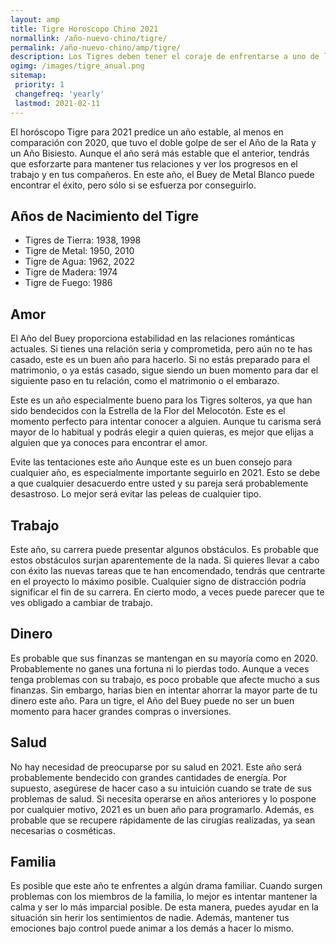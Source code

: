 ```yaml
---
layout: amp
title: Tigre Horoscopo Chino 2021
normallink: /año-nuevo-chino/tigre/
permalink: /año-nuevo-chino/amp/tigre/
description: Los Tigres deben tener el coraje de enfrentarse a uno de los años más difíciles de su vida según el zodiaco chino de 2021. Hay que posponer las nuevas empresas y no hay lugar para la especulación. Todos tus planes pueden torcerse por culpa de los obstáculos que ponen otros al poder. Su terquedad provocará confusión y enfrentamientos innecesarios. Puedes minimizar los daños si afrontas las situaciones adversas con paciencia y calma. De lo contrario, sus problemas se multiplicarán. Anímate. Se trata de un fenómeno temporal.
ogimg: /images/tigre_anual.png
sitemap:
 priority: 1
 changefreq: 'yearly'
 lastmod: 2021-02-11
---
```


El horóscopo Tigre para 2021 predice un año estable, al menos en comparación con 2020, que tuvo el doble golpe de ser el Año de la Rata y un Año Bisiesto. Aunque el año será más estable que el anterior, tendrás que esforzarte para mantener tus relaciones y ver los progresos en el trabajo y en tus compañeros. En este año, el Buey de Metal Blanco puede encontrar el éxito, pero sólo si se esfuerza por conseguirlo.

## Años de Nacimiento del Tigre
 - Tigres de Tierra: 1938, 1998
 - Tigre de Metal: 1950, 2010
 - Tigre de Agua: 1962, 2022
 - Tigre de Madera: 1974
 - Tigre de Fuego: 1986

## Amor
El Año del Buey proporciona estabilidad en las relaciones románticas actuales. Si tienes una relación seria y comprometida, pero aún no te has casado, este es un buen año para hacerlo. Si no estás preparado para el matrimonio, o ya estás casado, sigue siendo un buen momento para dar el siguiente paso en tu relación, como el matrimonio o el embarazo.

Este es un año especialmente bueno para los Tigres solteros, ya que han sido bendecidos con la Estrella de la Flor del Melocotón. Este es el momento perfecto para intentar conocer a alguien. Aunque tu carisma será mayor de lo habitual y podrás elegir a quien quieras, es mejor que elijas a alguien que ya conoces para encontrar el amor.

Evite las tentaciones este año Aunque este es un buen consejo para cualquier año, es especialmente importante seguirlo en 2021. Esto se debe a que cualquier desacuerdo entre usted y su pareja será probablemente desastroso. Lo mejor será evitar las peleas de cualquier tipo.

## Trabajo
Este año, su carrera puede presentar algunos obstáculos. Es probable que estos obstáculos surjan aparentemente de la nada. Si quieres llevar a cabo con éxito las nuevas tareas que te han encomendado, tendrás que centrarte en el proyecto lo máximo posible. Cualquier signo de distracción podría significar el fin de su carrera. En cierto modo, a veces puede parecer que te ves obligado a cambiar de trabajo.

## Dinero
Es probable que sus finanzas se mantengan en su mayoría como en 2020. Probablemente no ganes una fortuna ni lo pierdas todo. Aunque a veces tenga problemas con su trabajo, es poco probable que afecte mucho a sus finanzas. Sin embargo, harías bien en intentar ahorrar la mayor parte de tu dinero este año. Para un tigre, el Año del Buey puede no ser un buen momento para hacer grandes compras o inversiones.

## Salud
No hay necesidad de preocuparse por su salud en 2021. Este año será probablemente bendecido con grandes cantidades de energía. Por supuesto, asegúrese de hacer caso a su intuición cuando se trate de sus problemas de salud. Si necesita operarse en años anteriores y lo pospone por cualquier motivo, 2021 es un buen año para programarlo. Además, es probable que se recupere rápidamente de las cirugías realizadas, ya sean necesarias o cosméticas.

## Familia
Es posible que este año te enfrentes a algún drama familiar. Cuando surgen problemas con los miembros de la familia, lo mejor es intentar mantener la calma y ser lo más imparcial posible. De esta manera, puedes ayudar en la situación sin herir los sentimientos de nadie. Además, mantener tus emociones bajo control puede animar a los demás a hacer lo mismo.
